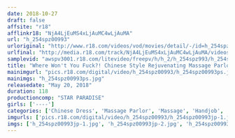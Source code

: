 ```yaml
---
date: 2018-10-27
draft: false
affsite: "r18"
afflinkr18: "NjA4LjEuMS4xLjAuMC4wLjAuMA"
url: "h_254spz00993"
urloriginal: "http://www.r18.com/videos/vod/movies/detail/-/id=h_254spz00993"
urlfinal: "http://media.r18.com/track/NjA4LjEuMS4xLjAuMC4wLjAuMA/videos/vod/movies/detail/-/id=h_254spz00993"
samplevid: "awspv3001.r18.com/litevideo/freepv/h/h_2/h_254spz993/h_254spz993_dmb_w.mp4"
title: "Where Won't You Fuck?! Chinese Style Rejuvenating Massage Parlor Girl 2"
mainimgurl: "pics.r18.com/digital/video/h_254spz00993/h_254spz00993ps.jpg"
mainimgs: "h_254spz00993ps.jpg"
releasedate: "May 20, 2018"
duration: 118
productioncomp: "STAR PARADISE"
girls: ['----']
categories: ['Chinese Dress', 'Massage Parlor', 'Massage', 'Handjob', 'Hi-Def']
imgurls: ['pics.r18.com/digital/video/h_254spz00993/h_254spz00993jp-1.jpg', 'pics.r18.com/digital/video/h_254spz00993/h_254spz00993jp-2.jpg', 'pics.r18.com/digital/video/h_254spz00993/h_254spz00993jp-3.jpg', 'pics.r18.com/digital/video/h_254spz00993/h_254spz00993jp-4.jpg', 'pics.r18.com/digital/video/h_254spz00993/h_254spz00993jp-5.jpg', 'pics.r18.com/digital/video/h_254spz00993/h_254spz00993jp-6.jpg', 'pics.r18.com/digital/video/h_254spz00993/h_254spz00993jp-7.jpg', 'pics.r18.com/digital/video/h_254spz00993/h_254spz00993jp-8.jpg', 'pics.r18.com/digital/video/h_254spz00993/h_254spz00993jp-9.jpg', 'pics.r18.com/digital/video/h_254spz00993/h_254spz00993jp-10.jpg', 'pics.r18.com/digital/video/h_254spz00993/h_254spz00993jp-11.jpg', 'pics.r18.com/digital/video/h_254spz00993/h_254spz00993jp-12.jpg', 'pics.r18.com/digital/video/h_254spz00993/h_254spz00993jp-13.jpg', 'pics.r18.com/digital/video/h_254spz00993/h_254spz00993jp-14.jpg', 'pics.r18.com/digital/video/h_254spz00993/h_254spz00993jp-15.jpg', 'pics.r18.com/digital/video/h_254spz00993/h_254spz00993jp-16.jpg', 'pics.r18.com/digital/video/h_254spz00993/h_254spz00993jp-17.jpg', 'pics.r18.com/digital/video/h_254spz00993/h_254spz00993jp-18.jpg', 'pics.r18.com/digital/video/h_254spz00993/h_254spz00993jp-19.jpg', 'pics.r18.com/digital/video/h_254spz00993/h_254spz00993jp-20.jpg']
imgs: ['h_254spz00993jp-1.jpg', 'h_254spz00993jp-2.jpg', 'h_254spz00993jp-3.jpg', 'h_254spz00993jp-4.jpg', 'h_254spz00993jp-5.jpg', 'h_254spz00993jp-6.jpg', 'h_254spz00993jp-7.jpg', 'h_254spz00993jp-8.jpg', 'h_254spz00993jp-9.jpg', 'h_254spz00993jp-10.jpg', 'h_254spz00993jp-11.jpg', 'h_254spz00993jp-12.jpg', 'h_254spz00993jp-13.jpg', 'h_254spz00993jp-14.jpg', 'h_254spz00993jp-15.jpg', 'h_254spz00993jp-16.jpg', 'h_254spz00993jp-17.jpg', 'h_254spz00993jp-18.jpg', 'h_254spz00993jp-19.jpg', 'h_254spz00993jp-20.jpg']
---
```

